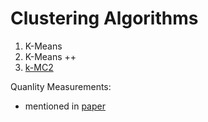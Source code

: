 # Clustering Algorithms

1. K-Means
2. K-Means ++
3. [k-MC2](https://github.com/obachem/kmc2)


Quanlity Measurements:
* mentioned in [paper](http://crina.softcomputing.net/cec4.pdf) 
